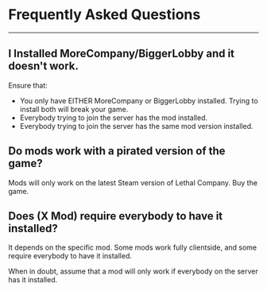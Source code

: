# Frequently Asked Questions

***

## I Installed MoreCompany/BiggerLobby and it doesn't work.

Ensure that:

- You only have EITHER MoreCompany or BiggerLobby installed. Trying to install both will break your game.
- Everybody trying to join the server has the mod installed.
- Everybody trying to join the server has the same mod version installed.

## Do mods work with a pirated version of the game?

Mods will only work on the latest Steam version of Lethal Company. Buy the game.

## Does (X Mod) require everybody to have it installed?

It depends on the specific mod. Some mods work fully clientside, and some require everybody to have it installed.

When in doubt, assume that a mod will only work if everybody on the server has it installed.
